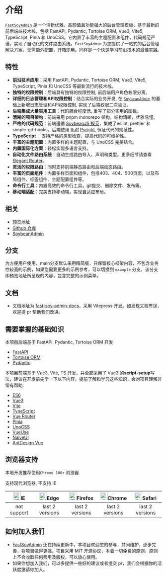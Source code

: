 # 介绍

[`FastSoyAdmin`](https://github.com/sleep1223/fast-soy-admin) 是一个清新优雅、高颜值且功能强大的后台管理模板，基于最新的前后端端技术栈，包括 FastAPI, Pydantic, Tortoise ORM, Vue3, Vite5, TypeScript, Pinia 和 UnoCSS。它内置了丰富的主题配置和组件，代码规范严谨，实现了自动化的文件路由系统。`FastSoyAdmin` 为您提供了一站式的后台管理解决方案，无需额外配置，开箱即用。同样是一个快速学习前沿技术的最佳实践。

## 特性

- **前沿技术应用**：采用 FastAPI, Pydantic, Tortoise ORM, Vue3, Vite5, TypeScript, Pinia 和 UnoCSS 等最新流行的技术栈。
- **独特的权限控制**：后端具有独特的权限控制, 前后端用户角色权限分离。
- **详细的日志管理和API权限控制**：结合实际的业务开发, 在 [`SoybeanAdmin`](https://github.com/soybeanjs/soybean-admin) 的基础上新增日志管理和API权限控制, 实现了后端权限二次验证。
- **后端集成大量实用工具**：代码耦合程度低, 重写了部分实用的函数。
- **清晰的项目架构**：前端采用 pnpm monorepo 架构，结构清晰，优雅易懂。
- **严格的代码规范**：前端遵循 [SoybeanJS 规范](/zh/standard/)，集成了eslint, prettier 和 simple-git-hooks，后端使用 [Ruff](https://docs.astral.sh/ruff/) [Pyright](https://microsoft.github.io/pyright), 保证代码的规范性。
- **TypeScript**： 支持严格的类型检查，提高代码的可维护性。
- **丰富的主题配置**：内置多样的主题配置，与 UnoCSS 完美结合。
- **内置国际化方案**：轻松实现多语言支持。
- **自动化文件路由系统**：自动生成路由导入、声明和类型。更多细节请查看 [Elegant Router](https://github.com/soybeanjs/elegant-router)。
- **灵活的权限路由**：同时支持前端静态路由和后端动态路由。
- **丰富的页面组件**：内置多样页面和组件，包括403、404、500页面，以及布局组件、标签组件、主题配置组件等。
- **命令行工具**：内置高效的命令行工具，git提交、删除文件、发布等。
- **移动端适配**：完美支持移动端，实现自适应布局。

## 相关

- [预览地址](https://fast-soy-admin.sleep0.de/)
- [Github 仓库](https://github.com/sleep1223/fast-soy-admin)
- [SoybeanAdmin](https://gitee.com/honghuangdc/soybean-admin)



## 分支

为方便用户使用，main分支默认采用精简版，只保留核心框架内容，不包含业务性较高的示例，如果您需要更多的示例参考，可以切换到 `example` 分支，该分支即预览地址所呈现的内容，包含完整的示例菜单。

## 文档

- 文档地址为 [fast-soy-admin-docs](https://github.com/sleep1223/fast-soy-admin-docs)，采用 Vitepress 开发。如发现文档有误，欢迎提 pr 帮助我们改进。

## 需要掌握的基础知识

本项目后端基于 FastAPI, Pydantic, Tortoise ORM 开发

- [FastAPI](https://fastapi.tiangolo.com/)
- [Tortoise ORM](https://tortoise.github.io/)
- [Pydantic](https://docs.pydantic.dev/)

本项目前端基于 Vue3, Vite, TS 开发，并全部采用了 Vue3 的**script-setup**写法，建议在开发前先学一下以下内容，提前了解和学习这些知识，会对项目理解非常有帮助:

- [ES6](https://es6.ruanyifeng.com/)
- [Vue3](https://vuejs.org/)
- [Vite](https://vitejs.dev/)
- [TypeScript](https://jkchao.github.io/typescript-book-chinese/#why)
- [Vue Router](https://router.vuejs.org/)
- [Pinia](https://pinia.vuejs.org/)
- [UnoCSS](https://uno.antfu.me/)
- [VueUse](https://vueuse.org/)
- [NaiveUI](https://www.naiveui.com/zh-CN/os-theme)
- [AntDesign Vue](https://www.antdv.com/components/overview-cn/)

## 浏览器支持

本地开发推荐使用`Chrome 100+` 浏览器

支持现代浏览器, 不支持 IE

| [<img src="https://raw.githubusercontent.com/alrra/browser-logos/master/src/archive/internet-explorer_9-11/internet-explorer_9-11_48x48.png" alt="IE" width="24px" height="24px"  />](http://godban.github.io/browsers-support-badges/)IE | [<img src="https://raw.githubusercontent.com/alrra/browser-logos/master/src/edge/edge_48x48.png" alt=" Edge" width="24px" height="24px" />](http://godban.github.io/browsers-support-badges/)Edge | [<img src="https://raw.githubusercontent.com/alrra/browser-logos/master/src/firefox/firefox_48x48.png" alt="Firefox" width="24px" height="24px" />](http://godban.github.io/browsers-support-badges/)Firefox | [<img src="https://raw.githubusercontent.com/alrra/browser-logos/master/src/chrome/chrome_48x48.png" alt="Chrome" width="24px" height="24px" />](http://godban.github.io/browsers-support-badges/)Chrome | [<img src="https://raw.githubusercontent.com/alrra/browser-logos/master/src/safari/safari_48x48.png" alt="Safari" width="24px" height="24px" />](http://godban.github.io/browsers-support-badges/)Safari |
| :---------------------------------------------------------------------------------------------------------------------------------------------------------------------------------------------------------------------------------------: | :-----------------------------------------------------------------------------------------------------------------------------------------------------------------------------------------------: | :----------------------------------------------------------------------------------------------------------------------------------------------------------------------------------------------------------: | :------------------------------------------------------------------------------------------------------------------------------------------------------------------------------------------------------: | :------------------------------------------------------------------------------------------------------------------------------------------------------------------------------------------------------: |
|                                                                                                                not support                                                                                                                |                                                                                          last 2 versions                                                                                          |                                                                                               last 2 versions                                                                                                |                                                                                             last 2 versions                                                                                              |                                                                                             last 2 versions                                                                                              |

## 如何加入我们

- [FastSoyAdmin](https://github.com/sleep1223/fast-soy-admin) 还在持续更新中，本项目欢迎您的参与，共同维护，逐步完善，将项目做得更强。项目采用 MIT 开源协议，本着一切免费的原则，原则上不会收取任何费用及版权，可以放心使用。
- 如果你想加入我们，可以多提供一些好的建议或者提交 pr，我们会根据你的活跃度邀请你加入。
